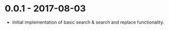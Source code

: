 
# 0.0.1 - 2017-08-03

* Initial implementation of basic search & search and replace functionality.
